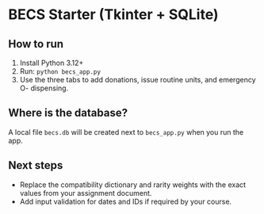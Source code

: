 # BECS Starter (Tkinter + SQLite)
## How to run
1. Install Python 3.12+
2. Run: `python becs_app.py`
3. Use the three tabs to add donations, issue routine units, and emergency O- dispensing.

## Where is the database?
A local file `becs.db` will be created next to `becs_app.py` when you run the app.

## Next steps
- Replace the compatibility dictionary and rarity weights with the exact values from your assignment document.
- Add input validation for dates and IDs if required by your course.
